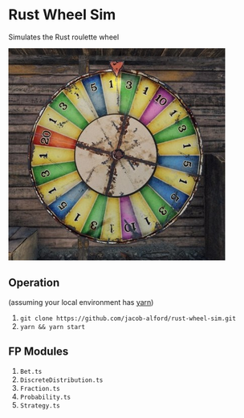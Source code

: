 # Rust Wheel Sim

Simulates the Rust roulette wheel

![Rust Wheel](assets/rust-wheel.jpeg)

## Operation

(assuming your local environment has [yarn](https://yarnpkg.com/))

1. `git clone https://github.com/jacob-alford/rust-wheel-sim.git`
1. `yarn && yarn start`

## FP Modules

1. `Bet.ts`
1. `DiscreteDistribution.ts`
1. `Fraction.ts`
1. `Probability.ts`
1. `Strategy.ts`
